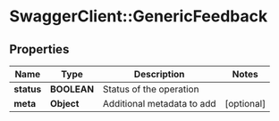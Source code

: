 # SwaggerClient::GenericFeedback

## Properties
Name | Type | Description | Notes
------------ | ------------- | ------------- | -------------
**status** | **BOOLEAN** | Status of the operation | 
**meta** | **Object** | Additional metadata to add | [optional] 


